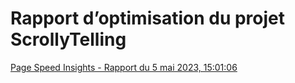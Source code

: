 # Rapport d’optimisation du projet ScrollyTelling

[Page Speed Insights - Rapport du 5 mai 2023, 15:01:06](https://pagespeed.web.dev/analysis/https-jessybous-github-io-boustany_scrollytelling/9js9iio7wz?form_factor=desktop)
